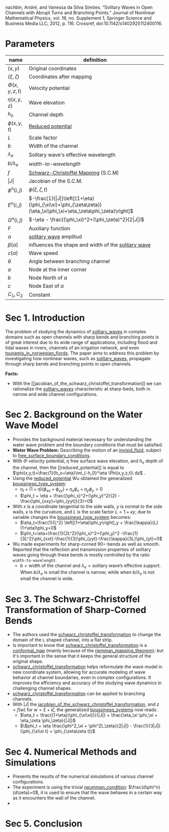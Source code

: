 nachbin, André, and Vanessa da Silva Simões. “Solitary Waves in Open Channels with Abrupt Turns and Branching Points.” Journal of Nonlinear Mathematical Physics, vol. 19, no. Supplement 1, Springer Science and Business Media LLC, 2012, p. 116. Crossref, doi:10.1142/s1402925112400116.

# Parameters

| name               | definition                                                                                                      |
| ------------------ | --------------------------------------------------------------------------------------------------------------- |
| $(x,y)$            | Original coordinates                                                                                            |
| $(\xi,\zeta)$      | Coordinates after mapping                                                                                       |
| $\Phi(x,y,z,t)$    | Velocity potential                                                                                              |
| $\eta(x,y,z)$      | Wave elevation                                                                                                  |
| $h_o$              | Channel depth                                                                                                   |
| $\phi(x,y,t)$      | [Reduced potential](reduced_potential.md)                                                                       |
| $L$                | Scale factor                                                                                                    |
| $b$                | Width of the channel                                                                                            |
| $\lambda_e$        | Solitary wave's effective wavelength                                                                            |
| $b/\lambda_e$      | *width-to-wavelength*                                                                                           |
| $f$                | [Schwarz-Christoffel Mapping](schwarz_christoffel_transformation.md) (S.C.M)                                    |
| $\left\|J\right\|$ | Jacobian of the S.C.M.                                                                                          |
| $\phi^n(i,j)$      | $\phi(\xi,\zeta,t)$                                                                                             |
| $E^n(i,j)$         | $-\frac{1}{\|J\|}\left[(1+\eta)(\phi_{\xi\xi}+\phi_{\zeta\zeta})(\eta_\xi\phi_\xi+\eta_\zeta\phi_\zeta)\right]$ |
| $G^n(i,j)$         | $-\eta - \frac{(\phi_\xi)^2+(\phi_\zeta)^2}{2\|J\|}$                                                            |
| $F$                | Auxiliary function                                                                                              |
| $\alpha$           | [solitary wave](solitary_waves.md) amplitud                                                                     |
| $\beta(\alpha)$    | influences the shape and width of the [solitary wave](solitary_waves.md)                                        |
| $c(\alpha)$        | Wave speed                                                                                                      |
| $\theta$           | Angle between branching channel                                                                                 |
| $a$                | Node at the inner corner                                                                                        |
| $b$                | Node North of $a$                                                                                               |
| $c$                | Node East of $a$                                                                                                |
| $C_1,C_2$          | Constant                                                                                                                |

# Sec 1. Introduction

The problem of studying the dynamics of [solitary_waves](solitary_waves.md) in complex domains such as open channels with sharp bends and branching points is of great interest due to its wide range of applications, including flood and tidal waves in rivers, channels of an irrigation network, and even [tsunamis_in_norwegian_fjords](tsunamis_in_norwegian_fjords.md). The paper aims to address this problem by investigating how nonlinear waves, such as [solitary_waves](solitary_waves.md), propagate through sharp bends and branching points in open channels.


**Facts:**

- With the [[jacobian_of_the_schwarz_christoffel_transformation]] we can rationalize the [solitary_waves](solitary_waves.md) characteristic at sharp-beds, both in narrow and wide channel configurations. 

# Sec 2.  Background on the Water Wave  Model

- Provides the background material necessary for understanding the water wave problem and the boundary conditions that must be satisfied.
- **Water Wave Problem:** Describing the motion of an [invisid_fluid](invisid_fluid.md), subject to [free_surface_boundary_conditions](free_surface_boundary_conditions.md).
- With $\Phi$ velocity potential, $\eta$ free surface wave elevation, and $h_o$ depth of the channel, then the [[reduced_potential]] is equal to $\phi(x,y,t)=\frac{1}{h_o+\eta}\int_{-h_0}^\eta \Phi(x,y,z,t)\ dz$ .
- Using the [reduced_potential](reduced_potential.md) Wu obtained the generalized [boussinesq_type_system](boussinesq_type_systems_of_partial_differential_equations.md):
	- $\eta_t + (1+\eta) (\phi_{xx}+\phi_{yy}) + \eta_x\phi_x + \eta_y\phi_y=0$ 
	- $\phi_t + \eta + \frac{(\phi_x)^2+(\phi_y)^2}{2} - \frac{\phi_{xxy}+\phi_{yyt}}{3}=0$  
- With $x$ is a coordinate tangential to the side walls, $y$ is normal to the side walls, $\kappa$ is the curvature, and $L$ is the scale factor $L=1+\kappa y$, due to variable changes the [boussinesq_type_system](boussinesq_type_systems_of_partial_differential_equations.md) becomes:
	- $\eta_t+\frac{1}{L^2} \left[(1+\eta)\phi_y\right]_y + \frac{\kappa}{L} (1+\eta)\phi_y=0$ 
	- $\phi_t+\eta+\frac{1}{2L^2}(\phi_x)^2+(\phi_y)^2 -\frac{1}{3L^2}\phi_{xxt}-\frac{1}{3}\phi_{yyt}-\frac{\kappa}{3L}\phi_{yt}=0$ 
 - Wu made experiments for sharp-corned 90◦-bends as well as smooth. Reported that the reflection and transmission properties of solitary waves going through these bends is mostly controlled by the ratio `width-to-wavelenght`. 
	 - $b=\text{width of the channel}$ and $\lambda_e=\text{solitary wave's effective support}$. When $b/\lambda_e$ is small the channel is narrow; while when $b/\lambda_e$ is not small the channel is wide.


# Sec 3. The Schwarz-Christoffel Transformation of Sharp-Corned Bends

- The authors used the [schwarz_christoffel_transformation](schwarz_christoffel_transformation.md) to change the domain of the `L` shaped channel, into a flat strip.
-  Is important to know that [schwarz_christoffel_transformation](schwarz_christoffel_transformation.md) is a [conformal_map](conformal_map.md) (mainly because of the [riemman_mapping_theorem](riemman_mapping_theorem.md)); but it's important in the sense that it keeps the general structure of the original shape.
- [schwarz_christoffel_transformation](schwarz_christoffel_transformation.md) helps reformulate the wave model in new coordinate system, allowing for accurate modeling of wave behavior at channel boundaries, even in complex configurations. It improves the efficiency and accuracy of the studying wave dynamics in challenging channel shapes.
- [schwarz_christoffel_transformation](schwarz_christoffel_transformation.md) can be applied to branching channels. 
- With $|J|$ the [jacobian_of_the_schwarz_christoffel_transformation](jacobian_of_the_schwarz_christoffel_transformation.md), and $z=f(w)$ for $w =\xi + i\zeta$, the generalized [boussinesq_systems](boussinesq_type_systems_of_partial_differential_equations.md) now reads:
	- $\eta_t + \frac{(1+\eta)(\phi_{\xi\xi})}{|J|} + \frac{\eta_\xi \phi_\xi + \eta_\zeta \phi_\zeta}{|J|}$  
	- $\$phi_t + \eta \frac{\phi^2_\xi + \phi^2)_\zeta}{2|J|} - \frac{1}{3|J|}(\phi_{\xi\xi t} + \phi_{\zeta\zeta t})$ 

# Sec 4. Numerical Methods and Simulations

- Presents the results of the numerical simulations of various channel configurations.
- The experiment is using the trivial [neumman_condition](neumman_condition.md): $\frac{d\phi^n}{d\zeta}=0$, it is used to ensure that the wave behaves in a certain way as it encounters the wall of the channel.
- 

# Sec 5.  Conclusion






